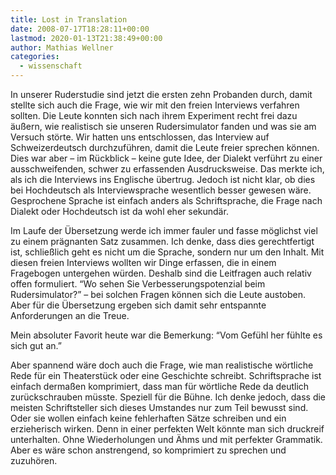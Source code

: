 ```yaml
---
title: Lost in Translation
date: 2008-07-17T18:28:11+00:00
lastmod: 2020-01-13T21:38:49+00:00
author: Mathias Wellner
categories:
  - wissenschaft
---
```

In unserer Ruderstudie sind jetzt die ersten zehn Probanden durch, damit stellte sich auch die Frage, wie wir mit den freien Interviews verfahren sollten. Die Leute konnten sich nach ihrem Experiment recht frei dazu äußern, wie realistisch sie unseren Rudersimulator fanden und was sie am Versuch störte. Wir hatten uns entschlossen, das Interview auf Schweizerdeutsch durchzuführen, damit die Leute freier sprechen können. Dies war aber &ndash; im Rückblick &ndash; keine gute Idee, der Dialekt verführt zu einer ausschweifenden, schwer zu erfassenden Ausdrucksweise. Das merkte ich, als ich die Interviews ins Englische übertrug. Jedoch ist nicht klar, ob dies bei Hochdeutsch als Interviewsprache wesentlich besser gewesen wäre. Gesprochene Sprache ist einfach anders als Schriftsprache, die Frage nach Dialekt oder Hochdeutsch ist da wohl eher sekundär.

Im Laufe der Übersetzung werde ich immer fauler und fasse möglichst viel zu einem prägnanten Satz zusammen. Ich denke, dass dies gerechtfertigt ist, schließlich geht es nicht um die Sprache, sondern nur um den Inhalt. Mit diesen freien Interviews wollten wir Dinge erfassen, die in einem Fragebogen untergehen würden. Deshalb sind die Leitfragen auch relativ offen formuliert. &#8220;Wo sehen Sie Verbesserungspotenzial beim Rudersimulator?&#8221; &ndash; bei solchen Fragen können sich die Leute austoben. Aber für die Übersetzung ergeben sich damit sehr entspannte Anforderungen an die Treue.

Mein absoluter Favorit heute war die Bemerkung: &#8220;Vom Gefühl her fühlte es sich gut an.&#8221;

Aber spannend wäre doch auch die Frage, wie man realistische wörtliche Rede für ein Theaterstück oder eine Geschichte schreibt. Schriftsprache ist einfach dermaßen komprimiert, dass man für wörtliche Rede da deutlich zurückschrauben müsste. Speziell für die Bühne. Ich denke jedoch, dass die meisten Schriftsteller sich dieses Umstandes nur zum Teil bewusst sind. Oder sie wollen einfach keine fehlerhaften Sätze schreiben und ein erzieherisch wirken. Denn in einer perfekten Welt könnte man sich druckreif unterhalten. Ohne Wiederholungen und Ähms und mit perfekter Grammatik. Aber es wäre schon anstrengend, so komprimiert zu sprechen und zuzuhören.